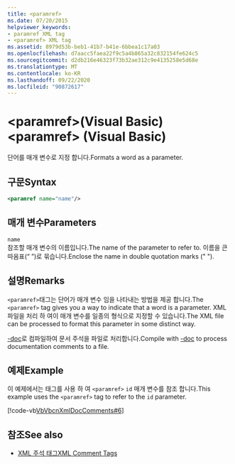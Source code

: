 ```yaml
---
title: <paramref>
ms.date: 07/20/2015
helpviewer_keywords:
- paramref XML tag
- <paramref> XML tag
ms.assetid: 8979d53b-beb1-41b7-b41e-6bbea1c17a03
ms.openlocfilehash: d7aacc5faea22f9c5a4b865a32c832154fe624c5
ms.sourcegitcommit: d2db216e46323f73b32ae312c9e4135258e5d68e
ms.translationtype: MT
ms.contentlocale: ko-KR
ms.lasthandoff: 09/22/2020
ms.locfileid: "90872617"
---
```

# <a name="paramref-visual-basic"></a><span data-ttu-id="e8e68-101">\<paramref>(Visual Basic)</span><span class="sxs-lookup"><span data-stu-id="e8e68-101">\<paramref> (Visual Basic)</span></span>

<span data-ttu-id="e8e68-102">단어를 매개 변수로 지정 합니다.</span><span class="sxs-lookup"><span data-stu-id="e8e68-102">Formats a word as a parameter.</span></span>  
  
## <a name="syntax"></a><span data-ttu-id="e8e68-103">구문</span><span class="sxs-lookup"><span data-stu-id="e8e68-103">Syntax</span></span>  
  
```xml  
<paramref name="name"/>  
```  
  
## <a name="parameters"></a><span data-ttu-id="e8e68-104">매개 변수</span><span class="sxs-lookup"><span data-stu-id="e8e68-104">Parameters</span></span>  

 `name`  
 <span data-ttu-id="e8e68-105">참조할 매개 변수의 이름입니다.</span><span class="sxs-lookup"><span data-stu-id="e8e68-105">The name of the parameter to refer to.</span></span> <span data-ttu-id="e8e68-106">이름을 큰따옴표(“ ”)로 묶습니다.</span><span class="sxs-lookup"><span data-stu-id="e8e68-106">Enclose the name in double quotation marks (" ").</span></span>  
  
## <a name="remarks"></a><span data-ttu-id="e8e68-107">설명</span><span class="sxs-lookup"><span data-stu-id="e8e68-107">Remarks</span></span>  

 <span data-ttu-id="e8e68-108">`<paramref>`태그는 단어가 매개 변수 임을 나타내는 방법을 제공 합니다.</span><span class="sxs-lookup"><span data-stu-id="e8e68-108">The `<paramref>` tag gives you a way to indicate that a word is a parameter.</span></span> <span data-ttu-id="e8e68-109">XML 파일을 처리 하 여이 매개 변수를 일종의 형식으로 지정할 수 있습니다.</span><span class="sxs-lookup"><span data-stu-id="e8e68-109">The XML file can be processed to format this parameter in some distinct way.</span></span>  
  
 <span data-ttu-id="e8e68-110">[-doc](../../reference/command-line-compiler/doc.md)로 컴파일하여 문서 주석을 파일로 처리합니다.</span><span class="sxs-lookup"><span data-stu-id="e8e68-110">Compile with [-doc](../../reference/command-line-compiler/doc.md) to process documentation comments to a file.</span></span>  
  
## <a name="example"></a><span data-ttu-id="e8e68-111">예제</span><span class="sxs-lookup"><span data-stu-id="e8e68-111">Example</span></span>  

 <span data-ttu-id="e8e68-112">이 예제에서는 태그를 사용 하 여 `<paramref>` `id` 매개 변수를 참조 합니다.</span><span class="sxs-lookup"><span data-stu-id="e8e68-112">This example uses the `<paramref>` tag to refer to the `id` parameter.</span></span>  
  
 [!code-vb[VbVbcnXmlDocComments#6](~/samples/snippets/visualbasic/VS_Snippets_VBCSharp/VbVbcnXmlDocComments/VB/Class1.vb#6)]  
  
## <a name="see-also"></a><span data-ttu-id="e8e68-113">참조</span><span class="sxs-lookup"><span data-stu-id="e8e68-113">See also</span></span>

- [<span data-ttu-id="e8e68-114">XML 주석 태그</span><span class="sxs-lookup"><span data-stu-id="e8e68-114">XML Comment Tags</span></span>](index.md)
